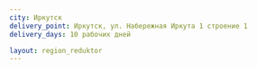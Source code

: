 ```yaml
---
city: Иркутск
delivery_point: Иркутск, ул. Набережная Иркута 1 строение 1
delivery_days: 10 рабочих дней

layout: region_reduktor
---
```

